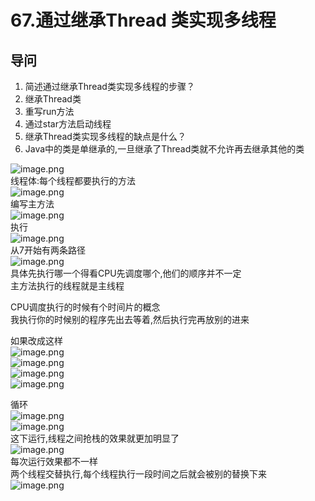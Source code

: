 # 67.通过继承Thread 类实现多线程

<a name="t8hWE"></a>
## 导问 
1. 简述通过继承Thread类实现多线程的步骤？
  1. 继承Thread类
  1. 重写run方法
  1. 通过star方法启动线程
2. 继承Thread类实现多线程的缺点是什么？
  1. Java中的类是单继承的,一旦继承了Thread类就不允许再去继承其他的类

![image.png](https://cdn.nlark.com/yuque/0/2019/png/349894/1560156228079-ac62c192-87eb-49fe-8279-9197bec8af04.png#align=left&display=inline&height=109&name=image.png&originHeight=218&originWidth=440&size=70068&status=done&width=220)<br />线程体:每个线程都要执行的方法<br />![image.png](https://cdn.nlark.com/yuque/0/2019/png/349894/1560156296620-bccc6319-04fe-4535-8f1f-fd1a1b5ba5bd.png#align=left&display=inline&height=143&name=image.png&originHeight=285&originWidth=741&size=127836&status=done&width=370.5)<br />编写主方法<br />![image.png](https://cdn.nlark.com/yuque/0/2019/png/349894/1560156329726-ea6a29a4-7f14-4b80-8edd-5f5832e3ff65.png#align=left&display=inline&height=168&name=image.png&originHeight=336&originWidth=732&size=201569&status=done&width=366)<br />执行<br />![image.png](https://cdn.nlark.com/yuque/0/2019/png/349894/1560156339990-49212fd7-ba66-4cb5-a23d-013620e44eb7.png#align=left&display=inline&height=78&name=image.png&originHeight=156&originWidth=443&size=56063&status=done&width=221.5)<br />从7开始有两条路径<br />![image.png](https://cdn.nlark.com/yuque/0/2019/png/349894/1560156420531-646e4353-a41e-43ae-aa94-f86f22846357.png#align=left&display=inline&height=298&name=image.png&originHeight=596&originWidth=696&size=120098&status=done&width=348)<br />具体先执行哪一个得看CPU先调度哪个,他们的顺序并不一定<br />主方法执行的线程就是主线程

CPU调度执行的时候有个时间片的概念<br />我执行你的时候别的程序先出去等着,然后执行完再放别的进来

如果改成这样<br />![image.png](https://cdn.nlark.com/yuque/0/2019/png/349894/1560156611836-b1bdfdaf-5d38-4407-9fcd-9fb698e62001.png#align=left&display=inline&height=103&name=image.png&originHeight=206&originWidth=668&size=152265&status=done&width=334)<br />![image.png](https://cdn.nlark.com/yuque/0/2019/png/349894/1560156625667-ea0884df-aab0-4277-a579-024f364e260b.png#align=left&display=inline&height=20&name=image.png&originHeight=39&originWidth=684&size=48247&status=done&width=342)<br />![image.png](https://cdn.nlark.com/yuque/0/2019/png/349894/1560156633840-b37e7264-890a-40e2-84ff-c4a3a80a4ec0.png#align=left&display=inline&height=65&name=image.png&originHeight=129&originWidth=356&size=45206&status=done&width=178)<br />![image.png](https://cdn.nlark.com/yuque/0/2019/png/349894/1560156656355-d5d92e91-9dc2-423a-beb3-9f549d5e88d6.png#align=left&display=inline&height=31&name=image.png&originHeight=62&originWidth=940&size=29235&status=done&width=470)

循环<br />![image.png](https://cdn.nlark.com/yuque/0/2019/png/349894/1560156714090-25c3087c-87f9-4150-b34d-5931336662cd.png#align=left&display=inline&height=179&name=image.png&originHeight=358&originWidth=913&size=187506&status=done&width=456.5)<br />![image.png](https://cdn.nlark.com/yuque/0/2019/png/349894/1560156754838-0a930188-dc00-4c04-a1a4-75d2ab251450.png#align=left&display=inline&height=248&name=image.png&originHeight=495&originWidth=878&size=284306&status=done&width=439)<br />这下运行,线程之间抢栈的效果就更加明显了<br />![image.png](https://cdn.nlark.com/yuque/0/2019/png/349894/1560156779751-982026e6-dbd0-48d1-9928-94584e005a8c.png#align=left&display=inline&height=251&name=image.png&originHeight=503&originWidth=331&size=183310&status=done&width=165.5)<br />每次运行效果都不一样<br />两个线程交替执行,每个线程执行一段时间之后就会被别的替换下来<br />![image.png](https://cdn.nlark.com/yuque/0/2019/png/349894/1560156866378-fc58b6e0-5671-4851-8a2d-72f46a9f1e4e.png#align=left&display=inline&height=48&name=image.png&originHeight=96&originWidth=706&size=66275&status=done&width=353)
